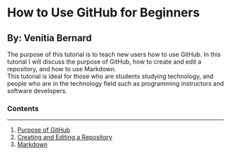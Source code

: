 # How to Use GitHub for Beginners
## By: Venitia Bernard  
The purpose of this tutorial is to teach new users how to use GitHub.  In this tutorial I will discuss the purpose of GitHub, how to create and edit a repository, and how to use Markdown.  
This tutorial is ideal for those who are students studying technology, and people who are in the technology field such as programming instructors and software developers.  
### Contents  
---  
1. [Purpose of GitHub](https://github.com/venitiab/finalProject/blob/ad6a5f639794ec8d79e9aa77807b6d461650ecf7/purpose.md)  
2. [Creating and Editing a Repository](https://github.com/venitiab/finalProject/blob/19d715ae4254a1052eb37ae4c5931ed95bbcfd4b/repository.md)    
3. [Markdown](https://github.com/venitiab/finalProject/blob/c40041a4f9220bf584eed1bed249d4d31af75984/markdown.md)
